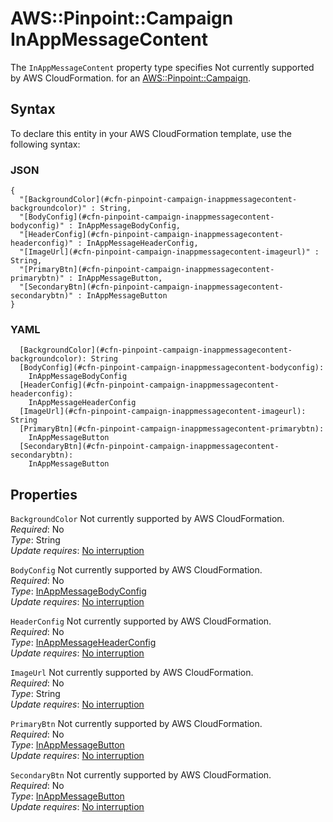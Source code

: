 # AWS::Pinpoint::Campaign InAppMessageContent<a name="aws-properties-pinpoint-campaign-inappmessagecontent"></a>

<a name="aws-properties-pinpoint-campaign-inappmessagecontent-description"></a>The `InAppMessageContent` property type specifies Not currently supported by AWS CloudFormation\. for an [AWS::Pinpoint::Campaign](aws-resource-pinpoint-campaign.md)\.

## Syntax<a name="aws-properties-pinpoint-campaign-inappmessagecontent-syntax"></a>

To declare this entity in your AWS CloudFormation template, use the following syntax:

### JSON<a name="aws-properties-pinpoint-campaign-inappmessagecontent-syntax.json"></a>

```
{
  "[BackgroundColor](#cfn-pinpoint-campaign-inappmessagecontent-backgroundcolor)" : String,
  "[BodyConfig](#cfn-pinpoint-campaign-inappmessagecontent-bodyconfig)" : InAppMessageBodyConfig,
  "[HeaderConfig](#cfn-pinpoint-campaign-inappmessagecontent-headerconfig)" : InAppMessageHeaderConfig,
  "[ImageUrl](#cfn-pinpoint-campaign-inappmessagecontent-imageurl)" : String,
  "[PrimaryBtn](#cfn-pinpoint-campaign-inappmessagecontent-primarybtn)" : InAppMessageButton,
  "[SecondaryBtn](#cfn-pinpoint-campaign-inappmessagecontent-secondarybtn)" : InAppMessageButton
}
```

### YAML<a name="aws-properties-pinpoint-campaign-inappmessagecontent-syntax.yaml"></a>

```
  [BackgroundColor](#cfn-pinpoint-campaign-inappmessagecontent-backgroundcolor): String
  [BodyConfig](#cfn-pinpoint-campaign-inappmessagecontent-bodyconfig): 
    InAppMessageBodyConfig
  [HeaderConfig](#cfn-pinpoint-campaign-inappmessagecontent-headerconfig): 
    InAppMessageHeaderConfig
  [ImageUrl](#cfn-pinpoint-campaign-inappmessagecontent-imageurl): String
  [PrimaryBtn](#cfn-pinpoint-campaign-inappmessagecontent-primarybtn): 
    InAppMessageButton
  [SecondaryBtn](#cfn-pinpoint-campaign-inappmessagecontent-secondarybtn): 
    InAppMessageButton
```

## Properties<a name="aws-properties-pinpoint-campaign-inappmessagecontent-properties"></a>

`BackgroundColor`  <a name="cfn-pinpoint-campaign-inappmessagecontent-backgroundcolor"></a>
Not currently supported by AWS CloudFormation\.  
*Required*: No  
*Type*: String  
*Update requires*: [No interruption](https://docs.aws.amazon.com/AWSCloudFormation/latest/UserGuide/using-cfn-updating-stacks-update-behaviors.html#update-no-interrupt)

`BodyConfig`  <a name="cfn-pinpoint-campaign-inappmessagecontent-bodyconfig"></a>
Not currently supported by AWS CloudFormation\.  
*Required*: No  
*Type*: [InAppMessageBodyConfig](aws-properties-pinpoint-campaign-inappmessagebodyconfig.md)  
*Update requires*: [No interruption](https://docs.aws.amazon.com/AWSCloudFormation/latest/UserGuide/using-cfn-updating-stacks-update-behaviors.html#update-no-interrupt)

`HeaderConfig`  <a name="cfn-pinpoint-campaign-inappmessagecontent-headerconfig"></a>
Not currently supported by AWS CloudFormation\.  
*Required*: No  
*Type*: [InAppMessageHeaderConfig](aws-properties-pinpoint-campaign-inappmessageheaderconfig.md)  
*Update requires*: [No interruption](https://docs.aws.amazon.com/AWSCloudFormation/latest/UserGuide/using-cfn-updating-stacks-update-behaviors.html#update-no-interrupt)

`ImageUrl`  <a name="cfn-pinpoint-campaign-inappmessagecontent-imageurl"></a>
Not currently supported by AWS CloudFormation\.  
*Required*: No  
*Type*: String  
*Update requires*: [No interruption](https://docs.aws.amazon.com/AWSCloudFormation/latest/UserGuide/using-cfn-updating-stacks-update-behaviors.html#update-no-interrupt)

`PrimaryBtn`  <a name="cfn-pinpoint-campaign-inappmessagecontent-primarybtn"></a>
Not currently supported by AWS CloudFormation\.  
*Required*: No  
*Type*: [InAppMessageButton](aws-properties-pinpoint-campaign-inappmessagebutton.md)  
*Update requires*: [No interruption](https://docs.aws.amazon.com/AWSCloudFormation/latest/UserGuide/using-cfn-updating-stacks-update-behaviors.html#update-no-interrupt)

`SecondaryBtn`  <a name="cfn-pinpoint-campaign-inappmessagecontent-secondarybtn"></a>
Not currently supported by AWS CloudFormation\.  
*Required*: No  
*Type*: [InAppMessageButton](aws-properties-pinpoint-campaign-inappmessagebutton.md)  
*Update requires*: [No interruption](https://docs.aws.amazon.com/AWSCloudFormation/latest/UserGuide/using-cfn-updating-stacks-update-behaviors.html#update-no-interrupt)